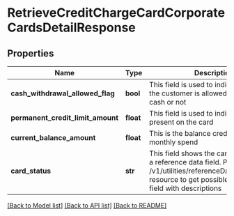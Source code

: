 # RetrieveCreditChargeCardCorporateCardsDetailResponse

## Properties
Name | Type | Description | Notes
------------ | ------------- | ------------- | -------------
**cash_withdrawal_allowed_flag** | **bool** | This field is used to indicate, whether the customer is allowed to withdraw cash or not | [optional] 
**permanent_credit_limit_amount** | **float** | This field is used to indicate the limit present on the card | [optional] 
**current_balance_amount** | **float** | This is the balance credit limit left after monthly spend | [optional] 
**card_status** | **str** | This field shows the card status. This is a reference data field. Please use /v1/utilities/referenceData/{cardStatus} resource to get possible values of this field with descriptions | [optional] 

[[Back to Model list]](../README.md#documentation-for-models) [[Back to API list]](../README.md#documentation-for-api-endpoints) [[Back to README]](../README.md)

